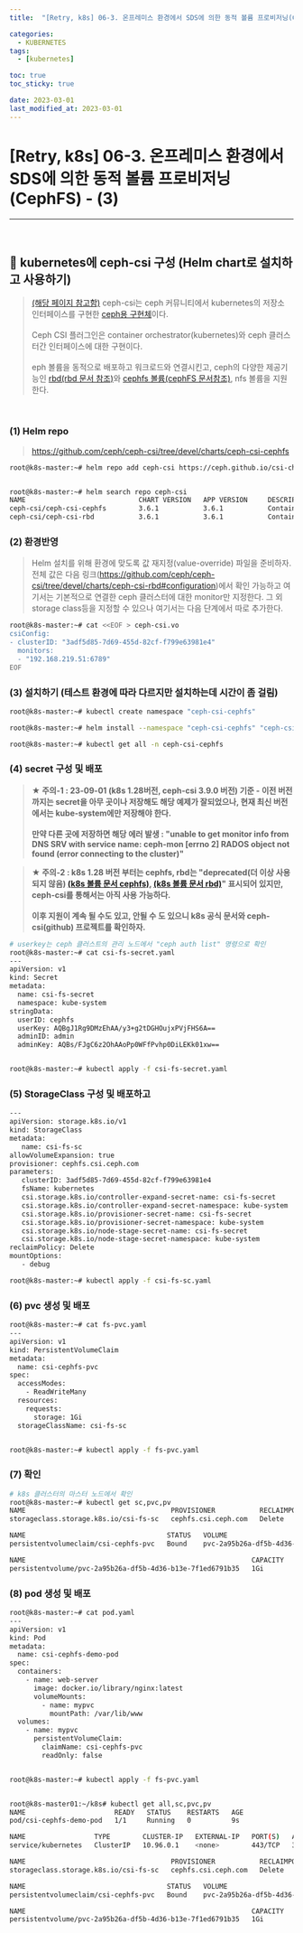 ```yaml
---
title:  "[Retry, k8s] 06-3. 온프레미스 환경에서 SDS에 의한 동적 볼륨 프로비저닝(CephFS) - (3)"

categories:
  - KUBERNETES
tags:
  - [kubernetes]

toc: true
toc_sticky: true

date: 2023-03-01
last_modified_at: 2023-03-01
---
```

# [Retry, k8s] 06-3. 온프레미스 환경에서 SDS에 의한 동적 볼륨 프로비저닝(CephFS) - (3)
---

<style>
table {
    font-size: 12pt;
}
table th:first-of-type {
    width: 5%;
}
table th:nth-of-type(2) {
    width: 15%;
}
table th:nth-of-type(3) {
    width: 50%;
}
table th:nth-of-type(4) {
    width: 30%;
}
</style>

<br>

## 🔔 kubernetes에 ceph-csi 구성 (Helm chart로 설치하고 사용하기)

> [(해당 페이지 참고함)](https://devocean.sk.com/blog/techBoardDetail.do?ID=163924) ceph-csi는 ceph 커뮤니티에서 kubernetes의 저장소 인터페이스를 구현한 [ceph용 구현체](https://github.com/ceph/ceph-csi)이다. <br><br>
Ceph CSI 플러그인은 container orchestrator(kubernetes)와 ceph 클러스터간 인터페이스에 대한 구현이다. <br><br>
eph 볼륨을 동적으로 배포하고 워크로드와 연결시킨고, ceph의 다양한 제공기능인 [rbd(rbd 문서 참조)](https://github.com/ceph/ceph-csi/blob/devel/docs/deploy-rbd.md)와 [cephfs 볼륨(cephFS 문서참조)](https://github.com/ceph/ceph-csi/blob/devel/docs/deploy-cephfs.md), nfs 볼륨을 지원한다.

<br>

### (1) Helm repo

> <https://github.com/ceph/ceph-csi/tree/devel/charts/ceph-csi-cephfs>

```bash
root@k8s-master:~# helm repo add ceph-csi https://ceph.github.io/csi-charts


root@k8s-master:~# helm search repo ceph-csi
NAME                            CHART VERSION   APP VERSION     DESCRIPTION                                       
ceph-csi/ceph-csi-cephfs        3.6.1           3.6.1           Container Storage Interface (CSI) driver, provi...
ceph-csi/ceph-csi-rbd           3.6.1           3.6.1           Container Storage Interface (CSI) driver, provi...helm repo add ceph-csi https://ceph.github.io/csi-charts
```


### (2) 환경반영

> Helm 설치를 위해 환경에 맞도록 값 재지정(value-override) 파일을 준비하자. 전체 값은 다음 링크(<https://github.com/ceph/ceph-csi/tree/devel/charts/ceph-csi-rbd#configuration>)에서 확인 가능하고 여기서는 기본적으로 연결한 ceph 클러스터에 대한 monitor만 지정한다. 그 외 storage class등을 지정할 수 있으나 여기서는 다음 단계에서 따로 추가한다.

```bash
root@k8s-master:~# cat <<EOF > ceph-csi.vo
csiConfig:
- clusterID: "3adf5d85-7d69-455d-82cf-f799e63981e4"
  monitors:
  - "192.168.219.51:6789"
EOF
```


### (3) 설치하기 (테스트 환경에 따라 다르지만 설치하는데 시간이 좀 걸림)

```bash
root@k8s-master:~# kubectl create namespace "ceph-csi-cephfs"

root@k8s-master:~# helm install --namespace "ceph-csi-cephfs" "ceph-csi-cephfs" ceph-csi/ceph-csi-cephfs -f ceph-csi.vo

root@k8s-master:~# kubectl get all -n ceph-csi-cephfs
```


### (4) secret 구성 및 배포

> **★ 주의-1 : 23-09-01 (k8s 1.28버전, ceph-csi 3.9.0 버전) 기준 - 이전 버전까지는 secret을 아무 곳이나 저장해도 해당 예제가 잘되었으나, 현재 최신 버전에서는 kube-system에만 저장해야 한다. <br><br> 만약 다른 곳에 저장하면 해당 에러 발생 : "unable to get monitor info from DNS SRV with service name: ceph-mon [errno 2] RADOS object not found (error connecting to the cluster)"**

> **★ 주의-2 : k8s 1.28 버전 부터는 cephfs, rbd는 "deprecated(더 이상 사용되지 않음) [(k8s 볼륨 문서 cephfs)](https://kubernetes.io/docs/concepts/storage/volumes/#cephfs), [(k8s 볼륨 문서 rbd)](https://kubernetes.io/docs/concepts/storage/volumes/#rbd)" 표시되어 있지만, ceph-csi를 통해서는 아직 사용 가능하다.<br><br> 이후 지원이 계속 될 수도 있고, 안될 수 도 있으니 k8s 공식 문서와 ceph-csi(github) 프로젝트를 확인하자.**

```bash
# userkey는 ceph 클러스트의 관리 노드에서 "ceph auth list" 명령으로 확인
root@k8s-master:~# cat csi-fs-secret.yaml 
---
apiVersion: v1
kind: Secret
metadata:
  name: csi-fs-secret
  namespace: kube-system
stringData:
  userID: cephfs
  userKey: AQBgJ1Rg9DMzEhAA/y3+g2tDGHOujxPVjFHS6A==
  adminID: admin
  adminKey: AQBs/FJgC6z2OhAAoPp0WFfPvhp0DiLEKk01xw==


root@k8s-master:~# kubectl apply -f csi-fs-secret.yaml 
```


### (5) StorageClass 구성 및 배포하고

```bash
---
apiVersion: storage.k8s.io/v1
kind: StorageClass
metadata:
   name: csi-fs-sc
allowVolumeExpansion: true
provisioner: cephfs.csi.ceph.com
parameters:
   clusterID: 3adf5d85-7d69-455d-82cf-f799e63981e4
   fsName: kubernetes
   csi.storage.k8s.io/controller-expand-secret-name: csi-fs-secret
   csi.storage.k8s.io/controller-expand-secret-namespace: kube-system
   csi.storage.k8s.io/provisioner-secret-name: csi-fs-secret
   csi.storage.k8s.io/provisioner-secret-namespace: kube-system
   csi.storage.k8s.io/node-stage-secret-name: csi-fs-secret
   csi.storage.k8s.io/node-stage-secret-namespace: kube-system
reclaimPolicy: Delete
mountOptions:
   - debug

root@k8s-master:~# kubectl apply -f csi-fs-sc.yaml 
```


### (6) pvc 생성 및 배포

```bash
root@k8s-master:~# cat fs-pvc.yaml 
---
apiVersion: v1
kind: PersistentVolumeClaim
metadata:
  name: csi-cephfs-pvc
spec:
  accessModes:
    - ReadWriteMany
  resources:
    requests:
      storage: 1Gi
  storageClassName: csi-fs-sc


root@k8s-master:~# kubectl apply -f fs-pvc.yaml 
```


### (7) 확인

```bash
# k8s 클러스터의 마스터 노드에서 확인
root@k8s-master:~# kubectl get sc,pvc,pv
NAME                                    PROVISIONER           RECLAIMPOLICY   VOLUMEBINDINGMODE   ALLOWVOLUMEEXPANSION   AGE
storageclass.storage.k8s.io/csi-fs-sc   cephfs.csi.ceph.com   Delete          Immediate           true                   2m3s

NAME                                   STATUS   VOLUME                                     CAPACITY   ACCESS MODES   STORAGECLASS   AGE
persistentvolumeclaim/csi-cephfs-pvc   Bound    pvc-2a95b26a-df5b-4d36-b13e-7f1ed6791b35   1Gi        RWX            csi-fs-sc      106s

NAME                                                        CAPACITY   ACCESS MODES   RECLAIM POLICY   STATUS   CLAIM                    STORAGECLASS   REASON   AGE
persistentvolume/pvc-2a95b26a-df5b-4d36-b13e-7f1ed6791b35   1Gi        RWX            Delete           Bound    default/csi-cephfs-pvc   csi-fs-sc               103s
```


### (8) pod 생성 및 배포

```bash
root@k8s-master:~# cat pod.yaml
---
apiVersion: v1
kind: Pod
metadata:
  name: csi-cephfs-demo-pod
spec:
  containers:
    - name: web-server
      image: docker.io/library/nginx:latest
      volumeMounts:
        - name: mypvc
          mountPath: /var/lib/www
  volumes:
    - name: mypvc
      persistentVolumeClaim:
        claimName: csi-cephfs-pvc
        readOnly: false


root@k8s-master:~# kubectl apply -f fs-pvc.yaml 


root@k8s-master01:~/k8s# kubectl get all,sc,pvc,pv
NAME                      READY   STATUS    RESTARTS   AGE
pod/csi-cephfs-demo-pod   1/1     Running   0          9s

NAME                 TYPE        CLUSTER-IP   EXTERNAL-IP   PORT(S)   AGE
service/kubernetes   ClusterIP   10.96.0.1    <none>        443/TCP   3h18m

NAME                                    PROVISIONER           RECLAIMPOLICY   VOLUMEBINDINGMODE   ALLOWVOLUMEEXPANSION   AGE
storageclass.storage.k8s.io/csi-fs-sc   cephfs.csi.ceph.com   Delete          Immediate           true                   2m3s

NAME                                   STATUS   VOLUME                                     CAPACITY   ACCESS MODES   STORAGECLASS   AGE
persistentvolumeclaim/csi-cephfs-pvc   Bound    pvc-2a95b26a-df5b-4d36-b13e-7f1ed6791b35   1Gi        RWX            csi-fs-sc      106s

NAME                                                        CAPACITY   ACCESS MODES   RECLAIM POLICY   STATUS   CLAIM                    STORAGECLASS   REASON   AGE
persistentvolume/pvc-2a95b26a-df5b-4d36-b13e-7f1ed6791b35   1Gi        RWX            Delete           Bound    default/csi-cephfs-pvc   csi-fs-sc               103s
```

<br>